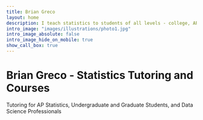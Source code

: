 ```yaml
---
title: Brian Greco
layout: home
description: I teach statistics to students of all levels - college, AP, graduate students, and professional data scientists.
intro_image: "images/illustrations/photo1.jpg"
intro_image_absolute: false
intro_image_hide_on_mobile: true
show_call_box: true
---
```


# Brian Greco - Statistics Tutoring and Courses

Tutoring for AP Statistics, Undergraduate and Graduate Students, and Data Science Professionals
